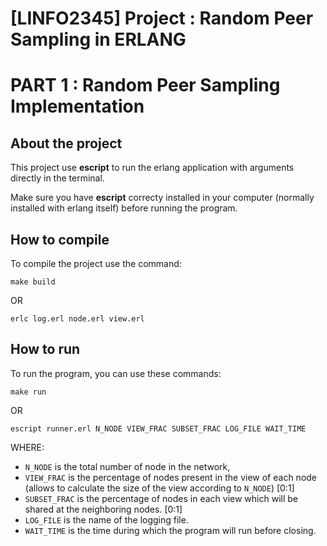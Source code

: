 # [LINFO2345] Project : Random Peer Sampling in ERLANG
# PART 1 : Random Peer Sampling Implementation


## About the project
This project use **escript** to run the erlang application with arguments directly in the terminal.

Make sure you have **escript** correcty installed in your computer (normally installed with erlang itself) before running the program.


## How to compile

To compile the project use the command:

```
make build
```

OR

```
erlc log.erl node.erl view.erl
```


## How to run

To run the program, you can use these commands:

```
make run
```

OR

```
escript runner.erl N_NODE VIEW_FRAC SUBSET_FRAC LOG_FILE WAIT_TIME
```

WHERE:

- `N_NODE` is the total number of node in the network,
- `VIEW_FRAC` is the percentage of nodes present in the view of each node (allows to calculate the size of the view according to `N_NODE`) [0:1]
- `SUBSET_FRAC` is the percentage of nodes in each view which will be shared at the neighboring nodes. [0:1]
- `LOG_FILE` is the name of the logging file.
- `WAIT_TIME` is the time during which the program will run before closing.

